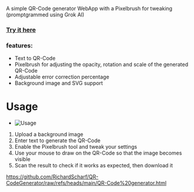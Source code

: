 A simple QR-Code generator WebApp with a Pixelbrush for tweaking (promptgrammed using Grok AI)

### [Try it here](https://richardscharf.github.io/QR-CodeGenerator/QR-Codegenerator.html)
### features:
- Text to QR-Code
- Pixelbrush for adjusting the opacity, rotation and scale of the generated QR-Code
- Adjustable error correction percentage
- Background image and SVG support

# Usage
- ![Usage](https://github.com/user-attachments/assets/9e02fa1e-8795-4747-b008-69b767d5010f)
1. Upload a background image
2. Enter text to generate the QR-Code
3. Enable the Pixelbrush tool and tweak your settings
4. Use your mouse to draw on the QR-Code so that the image becomes visible
5. Scan the result to check if it works as expected, then download it

https://github.com/RichardScharf/QR-CodeGenerator/raw/refs/heads/main/QR-Code%20generator.html

